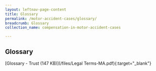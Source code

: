 ```yaml
---
layout: leftnav-page-content
title: Glossary
permalink: /motor-accident-cases/glossary/
breadcrumb: Glossary
collection_name: compensation-in-motor-accident-cases

---
```


Glossary
---
[Glossary - Trust (147 KB)](/files/Legal Terms-MA.pdf){:target="_blank"}
